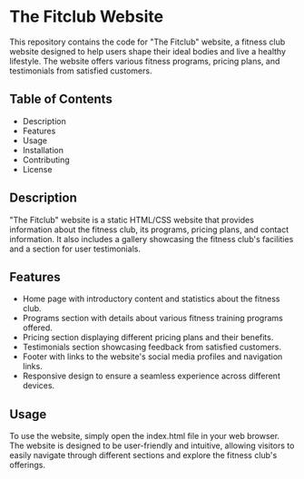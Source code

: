 # The Fitclub Website
This repository contains the code for "The Fitclub" website, a fitness club website designed to help users shape their ideal bodies and live a healthy lifestyle. The website offers various fitness programs, pricing plans, and testimonials from satisfied customers.

## Table of Contents
- Description
- Features
- Usage
- Installation
- Contributing
- License

## Description
"The Fitclub" website is a static HTML/CSS website that provides information about the fitness club, its programs, pricing plans, and contact information. It also includes a gallery showcasing the fitness club's facilities and a section for user testimonials.

## Features
- Home page with introductory content and statistics about the fitness club.
- Programs section with details about various fitness training programs offered.
- Pricing section displaying different pricing plans and their benefits.
- Testimonials section showcasing feedback from satisfied customers.
- Footer with links to the website's social media profiles and navigation links.
- Responsive design to ensure a seamless experience across different devices.

## Usage
To use the website, simply open the index.html file in your web browser. The website is designed to be user-friendly and intuitive, allowing visitors to easily navigate through different sections and explore the fitness club's offerings.
